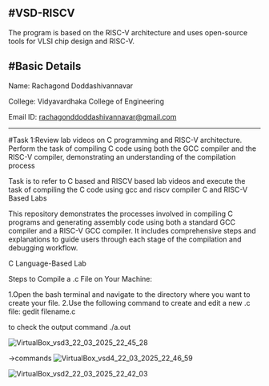 #VSD-RISCV
---------------------------------------------------------------------------------------------------------------------------------------------------------------------------------------------------

The program is based on the RISC-V architecture and uses open-source tools for VLSI chip design and RISC-V.

#Basic Details
------------------------------------------------------------------------------------------------------------------------------------------------------------------------------------------------------------

Name: Rachagond Doddashivannavar

College: Vidyavardhaka College of Engineering

Email ID: rachagonddoddashivannavar@gmail.com

-------------------------------------------------------------------------------------------------------------------------------------------------------------------------------------------------------------


#Task 1:Review lab videos on C programming and RISC-V architecture. Perform the task of compiling C code using both the GCC compiler and the RISC-V compiler, demonstrating an understanding of the compilation process


Task is to refer to C based and RISCV based lab videos and execute the task of compiling the C code using gcc and riscv compiler
C and RISC-V Based Labs

This repository demonstrates the processes involved in compiling C programs and generating assembly code using both a standard GCC compiler and a RISC-V GCC compiler. It includes comprehensive steps and explanations to guide users through each stage of the compilation and debugging workflow.

C Language-Based Lab

Steps to Compile a .c File on Your Machine:

1.Open the bash terminal and navigate to the directory where you want to create your file.
2.Use the following command to create and edit a new .c file:
  gedit filename.c

to check the output command
 ./a.out

 ![VirtualBox_vsd3_22_03_2025_22_45_28](https://github.com/user-attachments/assets/5728c6cf-335b-4246-945e-d3c8b53aacbe)

 ->commands
 ![VirtualBox_vsd4_22_03_2025_22_46_59](https://github.com/user-attachments/assets/92eea395-9bab-420f-86d8-9867b0dd8fd3)

 ![VirtualBox_vsd2_22_03_2025_22_42_03](https://github.com/user-attachments/assets/2f964922-c205-453e-b5c4-51a0fc8a97d1)


